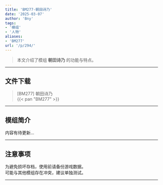 ```yaml
---
title: 'BM277-朝田诗乃'
date: '2025-03-07'
author: 'Bny'
tags:
- '模组'
- '人物'
aliases:
- 'BM277'
url: '/p/294/'
---
```


> 本文介绍了模组 **朝田诗乃** 的功能与特点。

---

## 文件下载

> [BM277] 朝田诗乃  
{{< pan "BM277" >}}  

---

## 模组简介

>  
内容有待更新...  

---

## 注意事项

>  
为避免损坏存档，使用前请备份游戏数据。  
可能与其他模组存在冲突，建议单独测试。  

---

